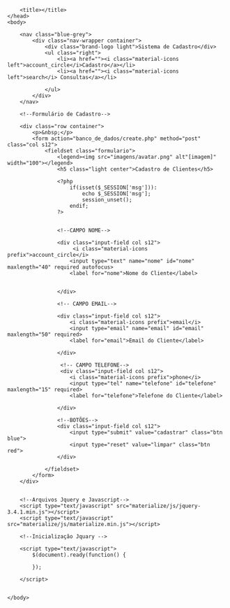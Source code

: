 <?php session_start() ?>
<!DOCTYPE html>

<html>
    <head>
        <meta charset="UTF-8">
        <!--Import Google Icon Font-->
        <link href="https://fonts.googleapis.com/icon?family=Material+Icons" rel="stylesheet">
           <!--Import materialize.css-->
        <link rel="stylesheet" href="materialize/css/materialize.min.css">
    
        <title></title>
    </head>
    <body>
        
        <nav class="blue-grey">
            <div class="nav-wrapper container">
                <div class="brand-logo light">Sistema de Cadastro</div>
                <ul class="right">
                    <li><a href=""><i class="material-icons left">account_circle</i>Cadastro</a></li>
                    <li><a href=""><i class="material-icons left">search</i> Consultas</a></li>
            
                </ul>
            </div>
        </nav>   
        
        <!--Formulário de Cadastro-->
        
        <div class="row container">
            <p>&nbsp;</p>
            <form action="banco_de_dados/create.php" method="post" class="col s12">
                <fieldset class="formulario">
                    <legend><img src="imagens/avatar.png" alt"[imagem]" width="100"></legend>
                    <h5 class="light center">Cadastro de Clientes</h5>
                    
                    <?php
                        if(isset($_SESSION['msg'])):
                            echo $_SESSION['msg'];
                            session_unset();
                        endif;
                    ?>
                  
                    
                    <!--CAMPO NOME-->
                    
                    <div class="input-field col s12">
                         <i class="material-icons prefix">account_circle</i>
                        <input type="text" name="nome" id="nome" maxlength="40" required autofocus>
                        <label for="nome">Nome do Cliente</label>
                        
                        
                    </div>
                    
                    <!-- CAMPO EMAIL-->

                    <div class="input-field col s12">
                        <i class="material-icons prefix">email</i>
                        <input type="email" name="email" id="email" maxlength="50" required>
                        <label for="email">Email do Cliente</label>
                
                    </div>
                    
                     <!-- CAMPO TELEFONE-->
                     <div class="input-field col s12">
                        <i class="material-icons prefix">phone</i>
                        <input type="tel" name="telefone" id="telefone" maxlength="15" required>
                        <label for="telefone">Telefone do Cliente</label>
                
                    </div>
                    
                    <!--BOTÕES-->
                    <div class="input-field col s12">
                        <input type="submit" value="cadastrar" class="btn blue">
                        <input type="reset" value="limpar" class="btn red">
                    </div>
                    
                </fieldset>
            </form>
        </div>
        
            
        <!--Arquivos Jquery e Javascript-->
        <script type="text/javascript" src="materialize/js/jquery-3.4.1.min.js"></script>
        <script type="text/javascript" src="materialize/js/materialize.min.js"></script>
        
        <!--Inicialização Jquary -->
        
        <script type="text/javascript">
            $(document).ready(function() {
                
            });
        
        </script>
      

    </body>


</html
